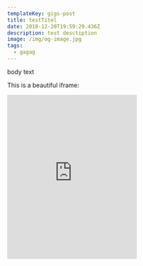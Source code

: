 ```yaml
---
templateKey: gigs-post
title: testTitel
date: 2018-12-20T19:59:29.436Z
description: test desctiption
image: /img/og-image.jpg
tags:
  - gagag
---
```

body text

This is a beautiful iframe:

<iframe src="https://open.spotify.com/embed/album/1DFixLWuPkv3KT3TnV35m3" width="300" height="380" frameborder="0" allowtransparency="true" allow="encrypted-media"></iframe>
